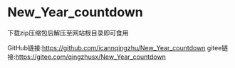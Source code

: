 # New_Year_countdown
下载zip压缩包后解压至网站根目录即可食用

GitHub链接:https://github.com/icannqingzhu/New_Year_countdown
gitee链接:https://gitee.com/qingzhusx/New_Year_countdown
